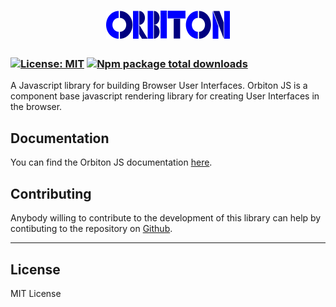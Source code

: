 # <div align="center"> <img src="branding/logo.png" style="align-items:center;" ></div>
### [![License: MIT](https://img.shields.io/badge/License-MIT-yellow.svg)](https://opensource.org/licenses/MIT) [![Npm package total downloads](https://badgen.net/npm/dt/orbiton)](https://npmjs.com/package/orbiton)

A Javascript library for building Browser User Interfaces.
Orbiton JS is a component base javascript rendering library for creating User Interfaces in the browser.

## Documentation
You can find the Orbiton JS documentation [here](https://orbiton.js.org). 


## Contributing

Anybody willing to contribute to the development of this library can help by contibuting to the repository on [Github](https://github.com/orbitonjs/orbiton).

---

## License

MIT License
